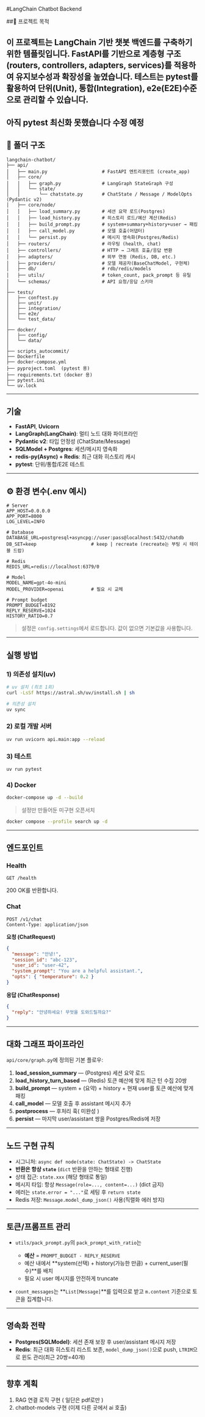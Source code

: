 #LangChain Chatbot Backend

##📌 프로젝트 목적

이 프로젝트는 LangChain 기반 챗봇 백엔드를 구축하기 위한 템플릿입니다.
FastAPI를 기반으로 계층형 구조(routers, controllers, adapters,
services)를 적용하여 유지보수성과 확장성을 높였습니다.
테스트는 pytest를 활용하여 단위(Unit), 통합(Integration), e2e(E2E)수준으로 관리할
수 있습니다.
---
아직 pytest 최신화 못했습니다 수정 예정
------------------------------------------------------------------------

## 📂 폴더 구조
```
langchain-chatbot/
├── api/
│   ├── main.py                    # FastAPI 엔트리포인트 (create_app)
│   ├── core/
│   │   ├── graph.py               # LangGraph StateGraph 구성
│   │   └── state/
│   │       └── chatstate.py       # ChatState / Message / ModelOpts (Pydantic v2)
│   ├── core/node/
│   │   ├── load_summary.py        # 세션 요약 로드(Postgres)
│   │   ├── load_history.py        # 히스토리 로드/예산 계산(Redis)
│   │   ├── build_prompt.py        # system+summary+history+user → 패킹
│   │   ├── call_model.py          # 모델 호출(어댑터)
│   │   └── persist.py             # 메시지 영속화(Postgres/Redis)
│   ├── routers/                   # 라우팅 (health, chat)
│   ├── controllers/               # HTTP → 그래프 호출/응답 변환
│   ├── adapters/                  # 외부 연동 (Redis, DB, etc.)
│   ├── providers/                 # 모델 제공자(BaseChatModel, 구현체)
│   ├── db/                        # rdb/redis/models
│   ├── utils/                     # token_count, pack_prompt 등 유틸
│   └── schemas/                   # API 요청/응답 스키마
│
├── tests/
│   ├── conftest.py
│   ├── unit/
│   ├── integration/
│   ├── e2e/
│   └── test_data/
│
├── docker/
│   ├── config/
│   └── data/
│
├── scripts_autocommit/
├── Dockerfile
├── docker-compose.yml
├── pyproject.toml  (pytest 용)
├── requirements.txt (docker 용)
├── pytest.ini
└── uv.lock
```

------------------------------------------------------------------------
## 기술

* **FastAPI**, **Uvicorn**
* **LangGraph(LangChain)**: 멀티 노드 대화 파이프라인
* **Pydantic v2**: 타입 안정성 (ChatState/Message)
* **SQLModel + Postgres**: 세션/메시지 영속화
* **redis-py(Async) + Redis**: 최근 대화 히스토리 캐시
* **pytest**: 단위/통합/E2E 테스트

---

## ⚙️ 환경 변수(.env 예시)

```
# Server
APP_HOST=0.0.0.0
APP_PORT=8000
LOG_LEVEL=INFO

# Database
DATABASE_URL=postgresql+asyncpg://user:pass@localhost:5432/chatdb
DB_SET=keep                    # keep | recreate (recreate는 부팅 시 테이블 드랍)

# Redis
REDIS_URL=redis://localhost:6379/0

# Model
MODEL_NAME=gpt-4o-mini
MODEL_PROVIDER=openai          # 필요 시 교체

# Prompt budget
PROMPT_BUDGET=8192
REPLY_RESERVE=1024
HISTORY_RATIO=0.7
```

> 설정은 `config.settings`에서 로드합니다. 값이 없으면 기본값을 사용합니다.

---

##  실행 방법

### 1) 의존성 설치(uv)

```bash
# uv 설치 (최초 1회)
curl -LsSf https://astral.sh/uv/install.sh | sh

# 의존성 설치
uv sync
```

### 2) 로컬 개발 서버

```bash
uv run uvicorn api.main:app --reload
```

### 3) 테스트

```bash
uv run pytest
```

### 4) Docker

```bash
docker-compose up -d --build
```

> 설정만 만들어둔 미구현 오픈서치
```bash
docker compose --profile search up -d
```

---

## 엔드포인트

### Health

```
GET /health
```

200 OK를 반환합니다.

### Chat

```
POST /v1/chat
Content-Type: application/json
```

**요청 (ChatRequest)**

```json
{
  "message": "안녕!",
  "session_id": "abc-123",
  "user_id": "user-42",
  "system_prompt": "You are a helpful assistant.",
  "opts": { "temperature": 0.2 }
}
```

**응답 (ChatResponse)**

```json
{
  "reply": "안녕하세요! 무엇을 도와드릴까요?"
}
```

---

##  대화 그래프 파이프라인

`api/core/graph.py`에 정의된 기본 플로우:

1. **load\_session\_summary** — (Postgres) 세션 요약 로드
2. **load\_history\_turn\_based** — (Redis) 토큰 예산에 맞게 최근 턴 수집 20쌍
3. **build\_prompt** — system + (요약) + history + 현재 user를 토큰 예산에 맞게 패킹
4. **call\_model** — 모델 호출 후 assistant 메시지 추가
5. **postprocess** — 후처리 훅( 미완성 )
6. **persist** — 마지막 user/assistant 쌍을 Postgres/Redis에 저장

---

## 노드 구현 규칙

* 시그니처: `async def node(state: ChatState) -> ChatState`
* **반환은 항상 `state`** (`dict` 반환을 안하는 형태로 진행)
* 상태 접근: `state.xxx` (해당 형태로 통일)
* 메시지 타입: 항상 `Message(role=..., content=...)` (dict 금지)
* 에러는 `state.error = "..."`로 세팅 후 `return state`
* Redis 저장: `Message.model_dump_json()` 사용(직렬화 에러 방지)

---

## 토큰/프롬프트 관리

* `utils/pack_prompt.py`의 `pack_prompt_with_ratio`는

  * **예산** = `PROMPT_BUDGET - REPLY_RESERVE`
  * 예산 내에서 \*\*system(선택) + history(가능한 만큼) + current\_user(필수)\*\*를 배치
  * 필요 시 user 메시지를 안전하게 truncate
* `count_messages`는 \*\*`List[Message]`\*\*를 입력으로 받고 `m.content` 기준으로 토큰을 집계합니다.

---

## 영속화 전략

* **Postgres(SQLModel)**: 세션 존재 보장 후 user/assistant 메시지 저장
* **Redis**: 최근 대화 히스토리 리스트 보존, `model_dump_json()`으로 push, `LTRIM`으로 윈도 관리(최근 20쌍=40개)

---

## 향후 계획

1. RAG 연결 로직 구현 ( 일단은 pdf로만 )
2. chatbot-models 구현 (이제 다른 곳에서 ai 호출)


